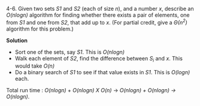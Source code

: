 4-6. Given two sets *S1* and *S2* (each of size *n*), and a number *x*, describe an *O(nlogn)* algorithm for finding whether there exists a pair of elements, one from *S1* and one from *S2*, that add up to *x*. (For partial credit, give a *Θ(n<sup>2</sup>)* algorithm for this problem.)

**Solution**

 * Sort one of the sets, say *S1*. This is *O(nlogn)*
 * Walk each element of *S2*, find the difference between *S<sub>i</sub>* and *x*. This would take *O(n)*
 * Do a binary search of *S1* to see if that value exists in *S1*. This is *O(logn)* each.

Total run time : *O(nlogn)* + *O(nlogn) X O(n)* -> *O(nlogn) + O(nlogn) -> O(nlogn)*.